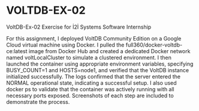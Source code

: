 # VOLTDB-EX-02
VoltDB-Ex-02 Exercise for İ2İ Systems Software Internship

For this assignment, I deployed VoltDB Community Edition on a Google Cloud virtual machine using Docker. I pulled the full360/docker-voltdb-ce:latest image from Docker Hub and created a dedicated Docker network named voltLocalCluster to simulate a clustered environment. I then launched the container using appropriate environment variables, specifying BUSY_COUNT=1 and HOSTS=node1, and verified that the VoltDB instance initialized successfully. The logs confirmed that the server entered the NORMAL operational state, indicating a successful setup. I also used docker ps to validate that the container was actively running with all necessary ports exposed. Screenshots of each step are included to demonstrate the process.

